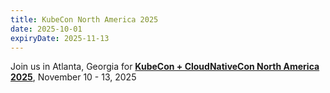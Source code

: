```yaml
---
title: KubeCon North America 2025
date: 2025-10-01
expiryDate: 2025-11-13
---
```


<i class="fas fa-bullhorn"></i> Join us in Atlanta, Georgia for [**KubeCon +
CloudNativeCon North America 2025**][blog], November 10 - 13, 2025

[blog]: https://opentelemetry.io/blog/2025/kubecon-na/
